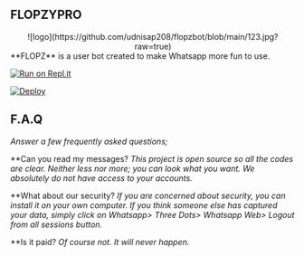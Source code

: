 ## FLOPZYPRO
<div align="center">
![logo](https://github.com/udnisap208/flopzbot/blob/main/123.jpg?raw=true)
</div>
**FLOPZ** is a user bot created to make Whatsapp more fun to use.


[![Run on Repl.it](https://repl.it/badge/github/phaticusthiccy/WhatsAsenaDuplicated)](https://replit.com/@lasindu123/XTROID)

[![Deploy](https://www.herokucdn.com/deploy/button.svg)](https://heroku.com/deploy?template=https://github.com/udnisap208/flopzypro)


## F.A.Q
*Answer a few frequently asked questions;*

**Can you read my messages?
*This project is open source so all the codes are clear. Neither less nor more; you can look what you want. We absolutely do not have access to your accounts.*

**What about our security?
*If you are concerned about security, you can install it on your own computer. If you think someone else has captured your data, simply click on Whatsapp> Three Dots> Whatsapp Web> Logout from all sessions button.*

**Is it paid?
*Of course not. It will never happen.*
